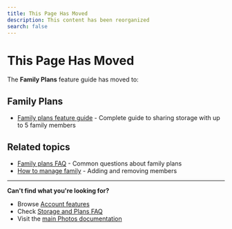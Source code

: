 ```yaml
---
title: This Page Has Moved
description: This content has been reorganized
search: false
---
```


# This Page Has Moved

The **Family Plans** feature guide has moved to:

## Family Plans

- [Family plans feature guide](/photos/features/account/family-plans) - Complete guide to sharing storage with up to 5 family members

## Related topics

- [Family plans FAQ](/photos/faq/storage-and-plans#family-plans-faq) - Common questions about family plans
- [How to manage family](/photos/faq/storage-and-plans#manage-family) - Adding and removing members

---

**Can't find what you're looking for?**

- Browse [Account features](/photos/features/account/family-plans)
- Check [Storage and Plans FAQ](/photos/faq/storage-and-plans)
- Visit the [main Photos documentation](/photos/)
